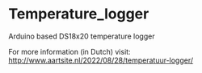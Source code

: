 # Temperature_logger
Arduino based DS18x20 temperature logger

For more information (in Dutch) visit: http://www.aartsite.nl/2022/08/28/temperatuur-logger/
